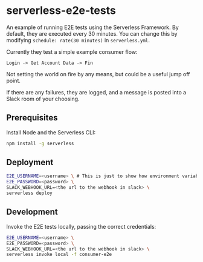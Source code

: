 # serverless-e2e-tests

An example of running E2E tests using the Serverless Framework. By default, they are executed every 30 minutes. You can change this by modifying `schedule: rate(30 minutes)` in `serverless.yml`.

Currently they test a simple example consumer flow:

```
Login -> Get Account Data -> Fin
```

Not setting the world on fire by any means, but could be a useful jump off point.

If there are any failures, they are logged, and a message is posted into a Slack room of your choosing.



## Prerequisites
Install Node and the Serverless CLI:

```bash
npm install -g serverless
```

## Deployment
```bash
E2E_USERNAME=<username> \ # This is just to show how environment variables can be set at deploy-time
E2E_PASSWORD=<password> \
SLACK_WEBHOOK_URL=<the url to the webhook in slack> \
serverless deploy
```

## Development
Invoke the E2E tests locally, passing the correct credentials:

```bash
E2E_USERNAME=<username> \
E2E_PASSWORD=<password> \
SLACK_WEBHOOK_URL=<the url to the webhook in slack> \
serverless invoke local -f consumer-e2e
```
